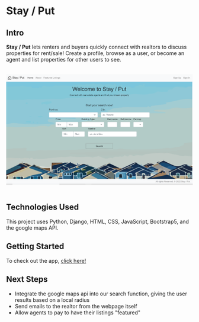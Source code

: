 # Stay / Put
## Intro

**Stay / Put** lets renters and buyers quickly connect with realtors to discuss properties for rent/sale! Create a profile, browse as a user, or become an agent and list properties for other users to see.
<br>
<br>
<div id='imgBox'>
    <img class='screenshot' src="./main_app/static/images/webpageClip1.png"/>
</div>
<br>

## Technologies Used
This project uses Python, Django, HTML, CSS, JavaScript, Bootstrap5, and the google maps API.

## Getting Started  
To check out the app, <a href="https://stay-put.herokuapp.com/" target="_blank">click here!</a>

## Next Steps
- Integrate the google maps api into our search function, giving the user results based on a local radius
- Send emails to the realtor from the webpage itself
- Allow agents to pay to have their listings "featured"

